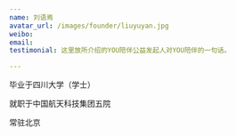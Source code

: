 ```yaml
---
name: 刘语焉
avatar_url: /images/founder/liuyuyan.jpg
weibo:
email:
testimonial: 这里放所介绍的YOU陪伴公益发起人对YOU陪伴的一句话。

---
```


  毕业于四川大学（学士）

  就职于中国航天科技集团五院

  常驻北京


